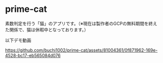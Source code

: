# prime-cat
素数判定を行う「猫」のアプリです。（※現在は製作者のGCPの無料期間を終えた関係で、猫は休暇中となっております。）

以下デモ動画

https://github.com/buchi1002/prime-cat/assets/81004361/0f871962-169e-4528-bc17-eb565084d076


